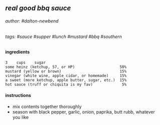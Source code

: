 ## <i>real good bbq sauce</i>

###### author: #dalton-newbend 

###### tags: #sauce #supper #lunch #mustard #bbq #southern

#### ingredients
	3    cups    sugar
	some heinz (ketchup, 57, or HP)                    50%
	mustard (yellow or brown)                          15%
	vinegar (white wine, apple cidar, or homemade)     15%
	a sweet (more ketchup, apple butter, sugar, etc.)  15%
	hot sauce (truff or chiquita is my fav)             5%


#### instructions
- mix contents together thoroughly
- season with black pepper, garlic, onion, paprika, butt rubb, whatever you like